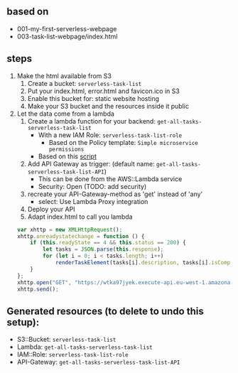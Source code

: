 ## based on
* 001-my-first-serverless-webpage
* 003-task-list-webpage/index.html

## steps
1) Make the html available from S3
    1) Create a bucket: `serverless-task-list`
    2) Put your index.html, error.html and favicon.ico in S3
    3) Enable this bucket for: static website hosting
    4) Make your S3 bucket and the resources inside it public
2) Let the data come from a lambda
    1) Create a lambda function for your backend: `get-all-tasks-serverless-task-list`
        * With a new IAM Role: `serverless-task-list-role`
            * Based on the Policy template: `Simple microservice permissions`
        * Based on this [script](get-all-tasks-serverless-task-list.py)
    2) Add API Gateway as trigger: (default name: `get-all-tasks-serverless-task-list-API`)
        * This can be done from the AWS::Lambda service
        * Security: Open (TODO: add security)
    3) recreate your API-Gateway-method as 'get' instead of 'any'
        * select: Use Lambda Proxy integration
    3) Deploy your API
    4) Adapt index.html to call you lambda
    ```javascript
    var xhttp = new XMLHttpRequest();
    xhttp.onreadystatechange = function () {
        if (this.readyState == 4 && this.status == 200) {
            let tasks = JSON.parse(this.response);
            for (let i = 0; i < tasks.length; i++)
                renderTaskElement(tasks[i].description, tasks[i].isCompleted)
        }
    };
    xhttp.open("GET", "https://wtka97jyek.execute-api.eu-west-1.amazonaws.com/default/get-all-tasks-serverless-task-list", true);
    xhttp.send();
    ```

## Generated resources (to delete to undo this setup):
* S3::Bucket: `serverless-task-list`
* Lambda: `get-all-tasks-serverless-task-list`
* IAM::Role: `serverless-task-list-role`
* API-Gateway: `get-all-tasks-serverless-task-list-API`